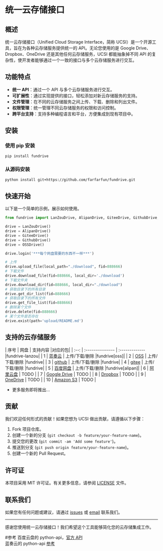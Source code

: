 # 统一云存储接口

## 概述

统一云存储接口（Unified Cloud Storage Interface，简称 UCSI）是一个开源工具，旨在为各种云存储服务提供统一的 API。无论您使用的是 Google Drive、Dropbox、OneDrive 还是其他任何云存储服务，UCSI 都能抽象掉不同 API 的复杂性，使开发者能够通过一个一致的接口与多个云存储服务进行交互。

## 功能特点

- **统一 API**：通过一个 API 与多个云存储服务进行交互。
- **可扩展性**：通过实现提供的接口，轻松添加对新云存储服务的支持。
- **文件管理**：在不同的云存储服务之间上传、下载、删除和列出文件。
- **权限管理**：统一管理不同云存储服务的权限和访问控制。
- **跨平台支持**：支持多种编程语言和平台，方便集成到现有项目中。

## 安装

### 使用 pip 安装

```bash
pip install fundrive
```

### 从源码安装

```bash
python install git+https://github.com/farfarfun/fundrive.git
```

## 快速开始

以下是一个简单的示例，展示如何使用。

```python
from fundrive import LanZouDrive, AlipanDrive, GiteeDrive, GithubDrive, OSSDrive

drive = LanZouDrive()
drive = AlipanDrive()
drive = GiteeDrive()
drive = GithubDrive()
drive = OSSDrive()

drive.login('***每个网盘需要的东西不一样***')

# 上传
drive.upload_file(local_path="./download", fid=888666)
# 下载文件
drive.download_file(fid=888666, local_dir='./download')
# 下载文件夹
drive.download_dir(fid=888666, local_dir="./download")
# 获取目录下的所有目录
drive.get_dir_list(fid=888666)
# 获取目录下的所有文件
drive.get_file_list(fid=888666)
# 删除某个文件
drive.delete(fid=888666)
# 某个文件是否存在
drive.exist(path='upload/README.md')

```

## 支持的云存储服务

| 序号 | 网盘             | 支持内容          |对应的包|
| :--: | :--------------- | :------------- |fundrive-lanzou|
|  1   | [蓝奏云](#蓝奏云)   | 上传/下载/删除    |fundrive[oss]|
|  2   | [OSS](#3.2)      | 上传/下载/删除   |fundrive|
|  3   | [github](#3.3)   | 上传/下载/删除   |fundrive|
|  4   | [gitee](#3.4)    | 上传/下载/删除   |fundrive|
|  5   | [百度网盘](#3.5)  | 上传/下载/删除    |fundrive[alipan]|
|  6   | [阿里云盘](#3.6) | TODO            |
|  7   | [Google Drive](#3.6) | TODO       |
|  8   | [Dropbox](#3.6) | TODO            |
|  9   | [OneDrive](#3.6) | TODO           |
|  10  | [Amazon S3](#3.6) | TODO          |

- 更多服务即将推出...




## 贡献

我们欢迎任何形式的贡献！如果您想为 UCSI 做出贡献，请遵循以下步骤：

1. Fork 项目仓库。
2. 创建一个新的分支 (`git checkout -b feature/your-feature-name`)。
3. 提交您的更改 (`git commit -am 'Add some feature'`)。
4. 推送到分支 (`git push origin feature/your-feature-name`)。
5. 创建一个新的 Pull Request。

## 许可证

本项目采用 MIT 许可证。有关更多信息，请参阅 [LICENSE](LICENSE) 文件。

## 联系我们

如果您有任何问题或建议，请通过 [issues](https://github.com/yourusername/ucsi/issues) 或 [email](mailto:your-email@example.com) 联系我们。

---

感谢您使用统一云存储接口！我们希望这个工具能够简化您的云存储集成工作。



#参考
百度云盘的 python-api，[官方 API](https://openapi.baidu.com/wiki/index.php?title=docs/pcs/rest/file_data_apis_list)  
蓝奏云的 python-api [参考](https://github.com/zaxtyson/LanZouCloud-API)
